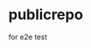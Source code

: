 # publicrepo
for e2e test

























































































































































































































































































































































































































































































































































































































































































































































































































































































































































































































































































































































































































































































































































































































































































































































































































































































































































































































































































































































































































































































































































































































































































































































































































































































































































































































































































































































































